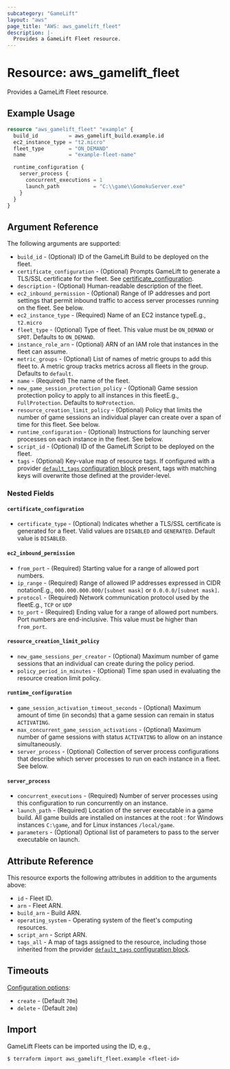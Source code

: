 ```yaml
---
subcategory: "GameLift"
layout: "aws"
page_title: "AWS: aws_gamelift_fleet"
description: |-
  Provides a GameLift Fleet resource.
---
```


# Resource: aws_gamelift_fleet

Provides a GameLift Fleet resource.

## Example Usage

```terraform
resource "aws_gamelift_fleet" "example" {
  build_id          = aws_gamelift_build.example.id
  ec2_instance_type = "t2.micro"
  fleet_type        = "ON_DEMAND"
  name              = "example-fleet-name"

  runtime_configuration {
    server_process {
      concurrent_executions = 1
      launch_path           = "C:\\game\\GomokuServer.exe"
    }
  }
}
```

## Argument Reference

The following arguments are supported:

* `build_id` - (Optional) ID of the GameLift Build to be deployed on the fleet.
* `certificate_configuration` - (Optional) Prompts GameLift to generate a TLS/SSL certificate for the fleet. See [certificate_configuration](#certificate_configuration).
* `description` - (Optional) Human-readable description of the fleet.
* `ec2_inbound_permission` - (Optional) Range of IP addresses and port settings that permit inbound traffic to access server processes running on the fleet. See below.
* `ec2_instance_type` - (Required) Name of an EC2 instance typeE.g., `t2.micro`
* `fleet_type` - (Optional) Type of fleet. This value must be `ON_DEMAND` or `SPOT`. Defaults to `ON_DEMAND`.
* `instance_role_arn` - (Optional) ARN of an IAM role that instances in the fleet can assume.
* `metric_groups` - (Optional) List of names of metric groups to add this fleet to. A metric group tracks metrics across all fleets in the group. Defaults to `default`.
* `name` - (Required) The name of the fleet.
* `new_game_session_protection_policy` - (Optional) Game session protection policy to apply to all instances in this fleetE.g., `FullProtection`. Defaults to `NoProtection`.
* `resource_creation_limit_policy` - (Optional) Policy that limits the number of game sessions an individual player can create over a span of time for this fleet. See below.
* `runtime_configuration` - (Optional) Instructions for launching server processes on each instance in the fleet. See below.
* `script_id` - (Optional) ID of the GameLift Script to be deployed on the fleet.
* `tags` - (Optional) Key-value map of resource tags. If configured with a provider [`default_tags` configuration block](https://registry.terraform.io/providers/hashicorp/aws/latest/docs#default_tags-configuration-block) present, tags with matching keys will overwrite those defined at the provider-level.

### Nested Fields

#### `certificate_configuration`

* `certificate_type` - (Optional) Indicates whether a TLS/SSL certificate is generated for a fleet. Valid values are `DISABLED` and `GENERATED`. Default value is `DISABLED`.

#### `ec2_inbound_permission`

* `from_port` - (Required) Starting value for a range of allowed port numbers.
* `ip_range` - (Required) Range of allowed IP addresses expressed in CIDR notationE.g., `000.000.000.000/[subnet mask]` or `0.0.0.0/[subnet mask]`.
* `protocol` - (Required) Network communication protocol used by the fleetE.g., `TCP` or `UDP`
* `to_port` - (Required) Ending value for a range of allowed port numbers. Port numbers are end-inclusive. This value must be higher than `from_port`.

#### `resource_creation_limit_policy`

* `new_game_sessions_per_creator` - (Optional) Maximum number of game sessions that an individual can create during the policy period.
* `policy_period_in_minutes` - (Optional) Time span used in evaluating the resource creation limit policy.

#### `runtime_configuration`

* `game_session_activation_timeout_seconds` - (Optional) Maximum amount of time (in seconds) that a game session can remain in status `ACTIVATING`.
* `max_concurrent_game_session_activations` - (Optional) Maximum number of game sessions with status `ACTIVATING` to allow on an instance simultaneously.
* `server_process` - (Optional) Collection of server process configurations that describe which server processes to run on each instance in a fleet. See below.

#### `server_process`

* `concurrent_executions` - (Required) Number of server processes using this configuration to run concurrently on an instance.
* `launch_path` - (Required) Location of the server executable in a game build. All game builds are installed on instances at the root : for Windows instances `C:\game`, and for Linux instances `/local/game`.
* `parameters` - (Optional) Optional list of parameters to pass to the server executable on launch.

## Attribute Reference

This resource exports the following attributes in addition to the arguments above:

* `id` - Fleet ID.
* `arn` - Fleet ARN.
* `build_arn` - Build ARN.
* `operating_system` - Operating system of the fleet's computing resources.
* `script_arn` - Script ARN.
* `tags_all` - A map of tags assigned to the resource, including those inherited from the provider [`default_tags` configuration block](https://registry.terraform.io/providers/hashicorp/aws/latest/docs#default_tags-configuration-block).

## Timeouts

[Configuration options](https://developer.hashicorp.com/terraform/language/resources/syntax#operation-timeouts):

* `create` - (Default `70m`)
* `delete` - (Default `20m`)

## Import

GameLift Fleets can be imported using the ID, e.g.,

```
$ terraform import aws_gamelift_fleet.example <fleet-id>
```
